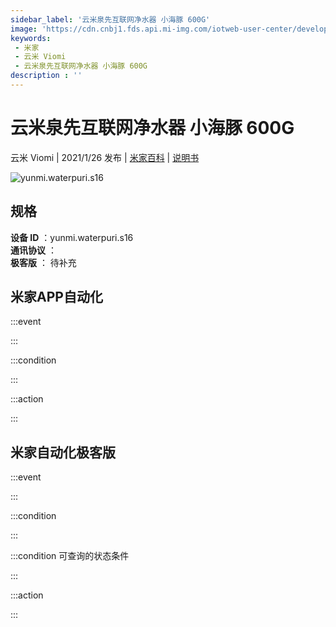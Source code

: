 ```yaml
---
sidebar_label: '云米泉先互联网净水器 小海豚 600G'
image: 'https://cdn.cnbj1.fds.api.mi-img.com/iotweb-user-center/developer_1679047840106soR65SlZ.png?GalaxyAccessKeyId=AKVGLQWBOVIRQ3XLEW&Expires=9223372036854775807&Signature=n8zNNjvL/AlbNTrlPmPQa9giM9I='
keywords: 
 - 米家
 - 云米 Viomi
 - 云米泉先互联网净水器 小海豚 600G
description : ''
---
```

# 云米泉先互联网净水器 小海豚 600G

云米 Viomi | 2021/1/26 发布 | [米家百科](https://home.mi.com/webapp/content/baike/product/index.html?model=yunmi.waterpuri.s16) | [说明书](https://home.mi.com/views/introduction.html?model=yunmi.waterpuri.s16&region=cn)

![yunmi.waterpuri.s16](https://cdn.cnbj1.fds.api.mi-img.com/iotweb-user-center/developer_1679047840106soR65SlZ.png?GalaxyAccessKeyId=AKVGLQWBOVIRQ3XLEW&Expires=9223372036854775807&Signature=n8zNNjvL/AlbNTrlPmPQa9giM9I=)

## 规格  
> 
**设备 ID** ：yunmi.waterpuri.s16  
**通讯协议** ：  
**极客版**  ： 待补充 


## 米家APP自动化  

:::event  

:::

:::condition  

:::

:::action   

:::

## 米家自动化极客版  

:::event  

:::

:::condition  

:::

:::condition 可查询的状态条件  

:::

:::action  

:::

        
